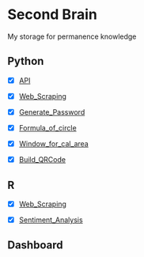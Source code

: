 # Second Brain
My storage for permanence knowledge

## Python
- [x] [API](Python/API.py) 
- [x] [Web_Scraping](Python/Web_Scraping.py) 
- [x] [Generate_Password](Python/Generate_Password.py) 
- [x] [Formula_of_circle](Python/formula_circle.ipynb) 
- [x] [Window_for_cal_area](Python/Tkinter_Basic.py)
- [x] [Build_QRCode](Python/build_QRCode.py)






## R
- [x] [Web_Scraping](R/Web_Scraping.r) 
- [x] [Sentiment_Analysis](https://rpubs.com/zkiddy/1000402) 


## Dashboard
